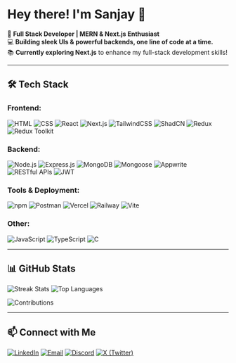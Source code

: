 # Hey there! I'm Sanjay 👋

🚀 **Full Stack Developer | MERN & Next.js Enthusiast**  
💻 **Building sleek UIs & powerful backends, one line of code at a time.**   
📚 **Currently exploring Next.js** to enhance my full-stack development skills!  

---

## 🛠 Tech Stack

### **Frontend:**
![HTML](https://img.shields.io/badge/-HTML5-E34F26?logo=html5&logoColor=white&style=flat)
![CSS](https://img.shields.io/badge/-CSS3-1572B6?logo=css3&logoColor=white&style=flat)
![React](https://img.shields.io/badge/-React-61DAFB?logo=react&logoColor=white&style=flat)
![Next.js](https://img.shields.io/badge/-Next.js-black?logo=next.js&logoColor=white&style=flat)
![TailwindCSS](https://img.shields.io/badge/-TailwindCSS-38B2AC?logo=tailwind-css&logoColor=white&style=flat)
![ShadCN](https://img.shields.io/badge/-ShadCN-181717?logo=shadcn&logoColor=white&style=flat)
![Redux](https://img.shields.io/badge/-Redux-764ABC?logo=redux&logoColor=white&style=flat)
![Redux Toolkit](https://img.shields.io/badge/-Redux%20Toolkit-764ABC?logo=redux&logoColor=white&style=flat)


### **Backend:**
![Node.js](https://img.shields.io/badge/-Node.js-339933?logo=node.js&logoColor=white&style=flat)
![Express.js](https://img.shields.io/badge/-Express.js-black?logo=express&logoColor=white&style=flat)
![MongoDB](https://img.shields.io/badge/-MongoDB-4EA94B?logo=mongodb&logoColor=white&style=flat)
![Mongoose](https://img.shields.io/badge/-Mongoose-880000?logo=mongodb&logoColor=white&style=flat)
![Appwrite](https://img.shields.io/badge/-Appwrite-F02E65?logo=appwrite&logoColor=white&style=flat)
![RESTful APIs](https://img.shields.io/badge/-RESTful_APIs-02569B?logo=api&logoColor=white&style=flat)
![JWT](https://img.shields.io/badge/-JWT-000000?logo=json-web-tokens&logoColor=white&style=flat)

### **Tools & Deployment:**
![npm](https://img.shields.io/badge/-npm-CB3837?logo=npm&logoColor=white&style=flat)
![Postman](https://img.shields.io/badge/-Postman-FF6C37?logo=postman&logoColor=white&style=flat)
![Vercel](https://img.shields.io/badge/-Vercel-000000?logo=vercel&logoColor=white&style=flat)
![Railway](https://img.shields.io/badge/-Railway-0B0D0E?logo=railway&logoColor=white&style=flat)
![Vite](https://img.shields.io/badge/-Vite-646CFF?logo=vite&logoColor=white&style=flat)

### **Other:**
![JavaScript](https://img.shields.io/badge/-JavaScript-F7DF1E?logo=javascript&logoColor=black&style=flat)
![TypeScript](https://img.shields.io/badge/-TypeScript-3178C6?logo=typescript&logoColor=white&style=flat)
![C](https://img.shields.io/badge/-C-A8B9CC?logo=c&logoColor=white&style=flat)


---

## 📊 GitHub Stats

![Streak Stats](https://github-readme-streak-stats.herokuapp.com/?user=Sanjaygehlot1&theme=dark)
![Top Languages](https://github-readme-stats.vercel.app/api/top-langs/?username=Sanjaygehlot1&layout=compact&theme=dark)

![Contributions](https://komarev.com/ghpvc/?username=Sanjaygehlot1&label=Total+Contributions&color=green)

---

## 📫 Connect with Me

[![LinkedIn](https://img.shields.io/badge/-LinkedIn-0077B5?logo=linkedin&logoColor=white&style=flat)](ss)
[![Email](https://img.shields.io/badge/-Email-D14836?logo=gmail&logoColor=white&style=flat)](mailto:sanjaygehlot1695@gmail.com)
[![Discord](https://img.shields.io/badge/-Discord-5865F2?logo=discord&logoColor=white&style=flat)](https://discord.com/users/sanjay03963)
[![X (Twitter)](https://img.shields.io/badge/-X-000000?logo=twitter&logoColor=white&style=flat)](your-twitter-url)
